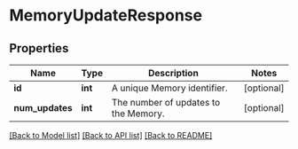 # MemoryUpdateResponse

## Properties
Name | Type | Description | Notes
------------ | ------------- | ------------- | -------------
**id** | **int** | A unique Memory identifier. | [optional] 
**num_updates** | **int** | The number of updates to the Memory. | [optional] 

[[Back to Model list]](../README.md#documentation-for-models) [[Back to API list]](../README.md#documentation-for-api-endpoints) [[Back to README]](../README.md)


